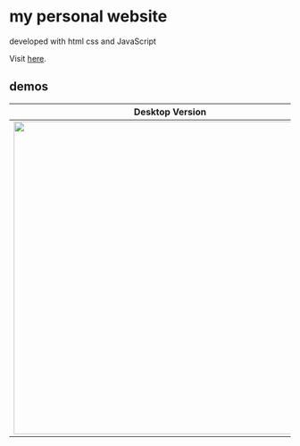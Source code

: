 # my personal website

developed with html css and JavaScript

Visit <a href="https://tomerzamir.github.io/">here</a>.

## demos

| Desktop Version                                  | Mobile Version                                    |
|--------------------------------------------------|---------------------------------------------------|
| <img src="https://github.com/tomerzamir/tomerzamir.github.io/assets/98778457/2396217a-a7d9-40d6-8c55-17530d0acc7c" width="560" /> | <img src="https://github.com/tomerzamir/tomerzamir.github.io/assets/98778457/f1814ebb-e716-4cb4-9c66-2c0301136fde" height="300" /> |
